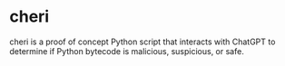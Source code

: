 # cheri
cheri is a proof of concept Python script that interacts with ChatGPT to determine if Python bytecode is malicious, suspicious, or safe.
